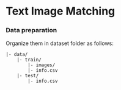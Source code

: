 # Text Image Matching

### Data preparation
Organize them in dataset folder as follows:
```
|- data/
    |- train/
        |- images/
        |- info.csv
    |- test/
        |- info.csv
```
